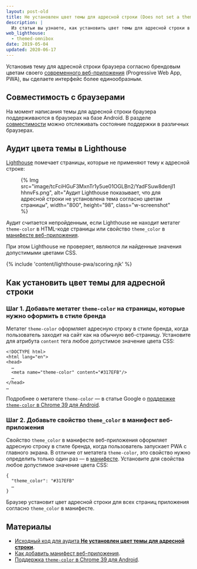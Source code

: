 ```yaml
---
layout: post-old
title: Не установлен цвет темы для адресной строки (Does not set a theme color for the address bar)
description: |
  Из статьи вы узнаете, как установить цвет темы для адресной строки в современном веб-приложении.
web_lighthouse:
  - themed-omnibox
date: 2019-05-04
updated: 2020-06-17
---
```


Установив тему для адресной строки браузера согласно брендовым цветам
своего [современного веб-приложения](/discover-installable) (Progressive Web App, PWA), вы сделаете интерфейс более единообразным.

## Совместимость с браузерами

На момент написания темы для адресной строки браузера поддерживаются в
браузерах на базе Android. В разделе
[совместимости](https://developer.mozilla.org/docs/Web/Manifest/theme_color#Browser_compatibility)
можно отслеживать состояние поддержки в различных браузерах.

## Аудит цвета темы в Lighthouse

[Lighthouse](https://developers.google.com/web/tools/lighthouse/)
помечает страницы, которые не применяют тему к адресной строке:

<figure class="w-figure">
  {% Img src="image/tcFciHGuF3MxnTr1y5ue01OGLBn2/YadFSuw8denjl1hhnvFs.png", alt="Аудит Lighthouse показывает, что для адресной строки не установлена тема согласно цветам страницы", width="800", height="98", class="w-screenshot" %}
</figure>

Аудит считается непройденным, если Lighthouse не находит метатег `theme-color` в
HTML-коде страницы или свойство `theme_color` в [манифесте веб-приложения](/add-manifest).

При этом Lighthouse не проверяет, являются ли найденные значения допустимыми цветами CSS.

{% include 'content/lighthouse-pwa/scoring.njk' %}

## Как установить цвет темы для адресной строки

### Шаг 1. Добавьте метатег `theme-color` на страницы, которые нужно оформить в стиле бренда

Метатег `theme-color` оформляет адресную строку в стиле бренда, когда
пользователь заходит на сайт как на обычную веб-страницу.
Установите для атрибута `content` тега любое допустимое значение цвета CSS:

```html/4
<!DOCTYPE html>
<html lang="en">
<head>
  …
  <meta name="theme-color" content="#317EFB"/>
  …
</head>
…
```

Подробнее о метатеге `theme-color` — в статье Google о
[поддержке `theme-color` в Chrome 39 для Android](https://developers.google.com/web/updates/2014/11/Support-for-theme-color-in-Chrome-39-for-Android).

### Шаг 2. Добавьте свойство `theme_color` в манифест веб-приложения

Свойство `theme_color` в манифесте веб-приложения оформляет адресную строку
в стиле бренда, когда пользователь запускает PWA с главного экрана.
В отличие от метатега `theme-color`, это свойство нужно
определить только один раз — в [манифесте](/add-manifest).
Установите для свойства любое допустимое значение цвета CSS:

```html/1
{
  "theme_color": "#317EFB"
  …
}
 ```

Браузер установит цвет адресной строки для всех страниц приложения
согласно `theme_color` в манифесте.

## Материалы

- [Исходный код для аудита **Не установлен цвет темы для адресной строки**](https://github.com/GoogleChrome/lighthouse/blob/master/lighthouse-core/audits/themed-omnibox.js).
- [Как добавить манифест веб-приложения](/add-manifest).
- [Поддержка `theme-color` в Chrome 39 для Android](https://developers.google.com/web/updates/2014/11/Support-for-theme-color-in-Chrome-39-for-Android).
